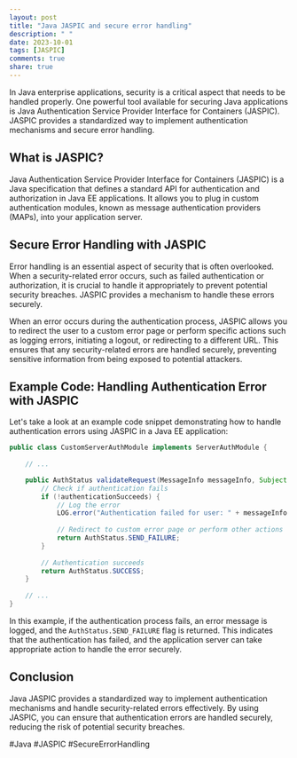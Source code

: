 ```yaml
---
layout: post
title: "Java JASPIC and secure error handling"
description: " "
date: 2023-10-01
tags: [JASPIC]
comments: true
share: true
---
```


In Java enterprise applications, security is a critical aspect that needs to be handled properly. One powerful tool available for securing Java applications is Java Authentication Service Provider Interface for Containers (JASPIC). JASPIC provides a standardized way to implement authentication mechanisms and secure error handling.

## What is JASPIC?

Java Authentication Service Provider Interface for Containers (JASPIC) is a Java specification that defines a standard API for authentication and authorization in Java EE applications. It allows you to plug in custom authentication modules, known as message authentication providers (MAPs), into your application server.

## Secure Error Handling with JASPIC

Error handling is an essential aspect of security that is often overlooked. When a security-related error occurs, such as failed authentication or authorization, it is crucial to handle it appropriately to prevent potential security breaches. JASPIC provides a mechanism to handle these errors securely.

When an error occurs during the authentication process, JASPIC allows you to redirect the user to a custom error page or perform specific actions such as logging errors, initiating a logout, or redirecting to a different URL. This ensures that any security-related errors are handled securely, preventing sensitive information from being exposed to potential attackers.

## Example Code: Handling Authentication Error with JASPIC

Let's take a look at an example code snippet demonstrating how to handle authentication errors using JASPIC in a Java EE application:

```java
public class CustomServerAuthModule implements ServerAuthModule {
    
    // ...

    public AuthStatus validateRequest(MessageInfo messageInfo, Subject clientSubject, Subject serviceSubject) throws AuthException {
        // Check if authentication fails
        if (!authenticationSucceeds) {
            // Log the error
            LOG.error("Authentication failed for user: " + messageInfo.getRequestMessage().getUserName());
            
            // Redirect to custom error page or perform other actions
            return AuthStatus.SEND_FAILURE;
        }
        
        // Authentication succeeds
        return AuthStatus.SUCCESS;
    }
    
    // ...
}
```

In this example, if the authentication process fails, an error message is logged, and the `AuthStatus.SEND_FAILURE` flag is returned. This indicates that the authentication has failed, and the application server can take appropriate action to handle the error securely.

## Conclusion

Java JASPIC provides a standardized way to implement authentication mechanisms and handle security-related errors effectively. By using JASPIC, you can ensure that authentication errors are handled securely, reducing the risk of potential security breaches. 

#Java #JASPIC #SecureErrorHandling